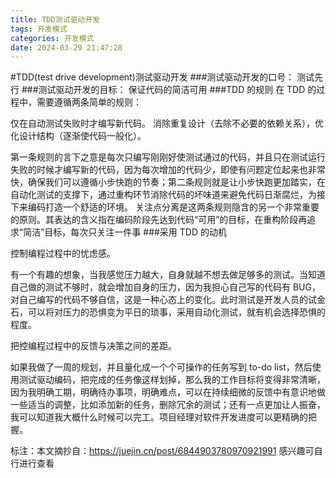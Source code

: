 ```yaml
---
title: TDD测试驱动开发
tags: 开发模式
categories: 开发模式
date: 2024-03-29 21:47:28
---
```

#TDD(test drive development)测试驱动开发
###测试驱动开发的口号：
测试先行
###测试驱动开发的目标：
保证代码的简洁可用
###TDD 的规则
在 TDD 的过程中，需要遵循两条简单的规则：

仅在自动测试失败时才编写新代码。
消除重复设计（去除不必要的依赖关系），优化设计结构（逐渐使代码一般化）。

第一条规则的言下之意是每次只编写刚刚好使测试通过的代码，并且只在测试运行失败的时候才编写新的代码，因为每次增加的代码少，即使有问题定位起来也非常快，确保我们可以遵循小步快跑的节奏；第二条规则就是让小步快跑更加踏实，在自动化测试的支撑下，通过重构环节消除代码的坏味道来避免代码日渐腐烂，为接下来编码打造一个舒适的环境。
关注点分离是这两条规则隐含的另一个非常重要的原则。其表达的含义指在编码阶段先达到代码“可用”的目标，在重构阶段再追求“简洁”目标，每次只关注一件事
###采用 TDD 的动机

控制编程过程中的忧虑感。

有一个有趣的想象，当我感觉压力越大，自身就越不想去做足够多的测试。当知道自己做的测试不够时，就会增加自身的压力，因为我担心自己写的代码有 BUG，对自己编写的代码不够自信，这是一种心态上的变化。此时测试是开发人员的试金石，可以将对压力的恐惧变为平日的琐事，采用自动化测试，就有机会选择恐惧的程度。

把控编程过程中的反馈与决策之间的差距。

如果我做了一周的规划，并且量化成一个个可操作的任务写到 to-do list，然后使用测试驱动编码，把完成的任务像这样划掉，那么我的工作目标将变得非常清晰，因为我明确工期，明确待办事项，明确难点，可以在持续细微的反馈中有意识地做一些适当的调整，比如添加新的任务，删除冗余的测试；还有一点更加让人振奋，我可以知道我大概什么时候可以完工。项目经理对软件开发进度可以更精确的把握。

标注：本文摘抄自：https://juejin.cn/post/6844903780970921991
感兴趣可自行进行查看

